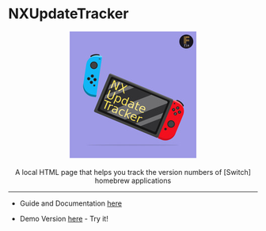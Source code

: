 # NXUpdateTracker
<p align="center">
  <img src="/icon.jpg" alt="NXUpdateTracker icon">
  <br><br>
  A local HTML page that helps you track the version numbers of [Switch] homebrew applications
</p>

---
- Guide and Documentation [here](https://github.com/F-l-a/NXUpdateTracker/wiki)

- Demo Version [here](https://f-l-a.github.io/NXUpdateTracker/) - Try it!
